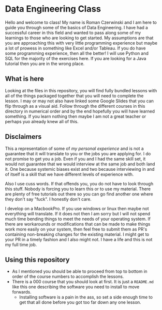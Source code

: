 # Data Engineering Class

Hello and welcome to class! My name is Roman Czerwinski and I am here to guide you through some of the basics of Data Engineering. I have had a successful career in this field and wanted to pass along some of my learnings to those who are looking to get started. My assumptions are that you are approaching this with very little programming experience but maybe a lot of prowess in something like Excel and/or Tableau. If you do have some programming experience, then all the better! I will use Python and SQL for the majority of the exercises here. If you are looking for a Java tutorial then you are in the wrong place.

## What is here

Looking at the files in this repository, you will find fully bundled lessons with all of the things packaged together that you will need to complete the lesson. I may or may not also have linked some Google Slides that you can flip through as a visual aid. Follow through the different courses in this directory in numerical order and by the end hopefully you will have learned something. If you learn nothing then maybe I am not a great teacher or perhaps yuo already knew all of this.

## Disclaimers

This a representation of some of _my personal experience_ and is not a guarantee that it will translate to you or the jobs you are applying for. I do not promise to get you a job. Even if you and I had the same skill set, it would not guarantee that we would interview at the same job and both land it. One because systemic biases exist and two because interviewing in and of itself is a skill that we have different levels of experience with.

Also I use cuss words. If that offends you, you do not have to look through this stuff. Nobody is forcing you to learn this or to use my material. There are plenty of free tutorials out there so you can go find another one where they don't say "fuck". I honestly don't care.

I develop on a MacbookPro. If you use windows or linux then maybe not everything will translate. If it does not then I am sorry but I will not spend much time bending things to meet the needs of your operating system. If there are workarounds or modifications that can be made to make things work more easily on your system, then feel free to submit them as PR's containing non-breaking changes for the existing material. I might get to your PR in a timely fashion and I also might not. I have a life and this is not my full time job.

## Using this repository

- As I mentioned you should be able to proceed from top to bottom in order of the course numbers to accomplish the lessons.
- There is a 000 course that you should look at first. It is just a `README.md` like this one describing the software you need to install to move forwards.
  - Installing software is a pain in the ass, so set a side enough time to get that all done before you got too far down any one lesson.
